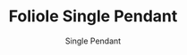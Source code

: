 ---
image_primary: "img/20191115_STUDIOGREY_02.jpg"
description: "The%20Foliole%20pendant%20comes%20from%20a%20simple%20interpretation%20of%20a%20leaf%20form.%20Its%20flatten%20shape%20has%20rich%20texture%20in%20the%20glass%2C%20diffusing%20and%20shifting%20the%20light%20as%20it%20radiates%20from%20the%20fixture.%20Hanging%20from%20a%20thin%20delicate%20wire%2C%20this%20fixture%u2019s%20tailored%20finishes%20and%20materials%20provide%20a%20delicate%20solution%20for%20any%20type%20of%20space."
designer: "Hennepin Made"
subtitle: "Single Pendant"
title: "Foliole Single Pendant"
href: "https://www.hennepinmade.com/shop/single-pendant"
tags: 
  - "hennepin-made"
  - "pendants"
image_secondary: "img/Foliole_Clear_DarkBronze_EbonyTop_White.jpg"
category: "pendants"
manufacturer: "Hennepin Made"
slug: "/manufacturers/hennepin-made/pendants/hennepin-made-foliole-single-pendant"
---